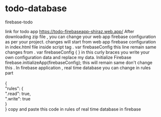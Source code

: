 # todo-database
firebase-todo

link for todo app https://todo-firebaseapp-shiraz.web.app/
After downloading zip file , you can change your web app  firebase configuration as per your project. 
changes will start from web app  firebase configuration in index.html file inside script tag . var firebaseConfig this line remain same changes from .
 var firebaseConfig { } in this  curly braces  you write your own configuration data and replace my data.
  Initialize Firebase firebase.initializeApp(firebaseConfig); this will remain same don't change this .
 In firebase application , real time database you can change in rules part <br>
<br>{
 <br> "rules": {
   <br> ".read": true,
  <br>  ".write": true
<br>  }
<br>}
copy and paste this code in rules of real time database in firebase
